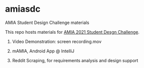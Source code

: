# amiasdc
AMIA Student Design Challenge materials

This repo hosts materials for [AMIA 2021 Student Desgn Challenge](https://amia.org/education-events/amia-2021-annual-symposium/student-design-challenge).

1. Video Demonstration: screen recording.mov

2. mAMIA, Android App @ IntelliJ

3. Reddit Scraping, for requirements analysis and design support

